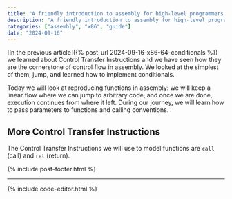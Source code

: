 ```yaml
---
title: "A friendly introduction to assembly for high-level programmers — Functions"
description: "A friendly introduction to assembly for high-level programmers — Functions"
categories: ["assembly", "x86", "guide"]
date: "2024-09-16"
---
```


[In the previous article]({% post_url 2024-09-16-x86-64-conditionals %}) we learned about Control Transfer Instructions and we have seen how they are the cornerstone of control flow in assembly. We looked at the simplest of them, jump, and learned how to implement conditionals.

Today we will look at reproducing functions in assembly: we will keep a linear flow where we can jump to arbitrary code, and once we are done, execution continues from where it left. During our journey, we will learn how to pass parameters to functions and calling conventions. 

## More Control Transfer Instructions

The Control Transfer Instructions we will use to model functions are `call` (call) and `ret` (return).


{% include post-footer.html %}

---

{% include code-editor.html %}
